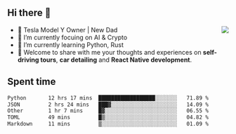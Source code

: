 ## Hi there 👋
<img align="right" src="https://github-readme-stats.vercel.app/api?username=ljunb&show_icons=true&icon_color=CE1D2D&text_color=718096&bg_color=00000000&hide_title=true&hide_border=true" />

- 🚗 Tesla Model Y Owner | New Dad
- 🔭 I’m currently focuing on AI & Crypto
- 🌱 I’m currently learning Python, Rust
- 💬 Welcome to share with me your thoughts and experiences on **self-driving tours**, **car detailing** and **React Native development**.




## Spent time
<!--START_SECTION:waka-->

```txt
Python       12 hrs 17 mins  ██████████████████░░░░░░░   71.89 %
JSON         2 hrs 24 mins   ███▓░░░░░░░░░░░░░░░░░░░░░   14.09 %
Other        1 hr 7 mins     █▓░░░░░░░░░░░░░░░░░░░░░░░   06.55 %
TOML         49 mins         █▒░░░░░░░░░░░░░░░░░░░░░░░   04.82 %
Markdown     11 mins         ▒░░░░░░░░░░░░░░░░░░░░░░░░   01.09 %
```

<!--END_SECTION:waka-->
